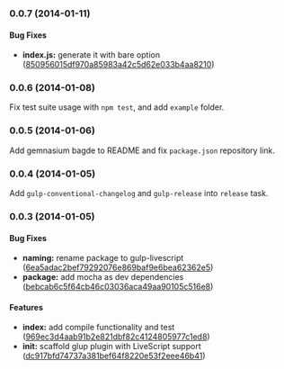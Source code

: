<a name="0.0.7"></a>
### 0.0.7 (2014-01-11)


#### Bug Fixes

* **index.js:** generate it with bare option ([850956015df970a85983a42c5d62e033b4aa8210](https://github.com/tomchentw/gulp-livescript/commit/850956015df970a85983a42c5d62e033b4aa8210))


<a name="0.0.6"></a>
### 0.0.6 (2014-01-08)

Fix test suite usage with `npm test`, and add `example` folder.


<a name="0.0.5"></a>
### 0.0.5 (2014-01-06)

Add gemnasium bagde to README and fix `package.json` repository link.


<a name="0.0.4"></a>
### 0.0.4 (2014-01-05)

Add `gulp-conventional-changelog` and `gulp-release` into `release` task.


<a name="0.0.3"></a>
### 0.0.3 (2014-01-05)


#### Bug Fixes

* **naming:** rename package to gulp-livescript ([6ea5adac2bef79292076e869baf9e6bea62362e5](https://github.com/tomchentw/gulp-livescript/commit/6ea5adac2bef79292076e869baf9e6bea62362e5))
* **package:** add mocha as dev dependencies ([bebcab6c5f64cb46c03036aca49aa90105c516e8](https://github.com/tomchentw/gulp-livescript/commit/bebcab6c5f64cb46c03036aca49aa90105c516e8))


#### Features

* **index:** add compile functionality and test ([969ec3d4aab91b2e821dbf82c4124805977c1ed8](https://github.com/tomchentw/gulp-livescript/commit/969ec3d4aab91b2e821dbf82c4124805977c1ed8))
* **init:** scaffold glup plugin with LiveScript support ([dc917bfd74737a381bef64f8220e53f2eee46b41](https://github.com/tomchentw/gulp-livescript/commit/dc917bfd74737a381bef64f8220e53f2eee46b41))


